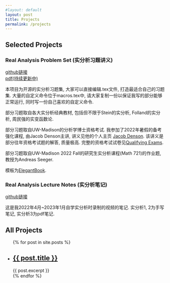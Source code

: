 ```yaml
---
#layout: default
layout: post
title: Projects
permalink: /projects
---
```

## Selected Projects
### Real Analysis Problem Set (实分析习题讲义) 
[github链接](https://github.com/kumiko-euphonium/Real-Analysis-Problem-Set-LaTeX)<br>
[pdf(持续更新中)](/assets/pdf/RAproblemSet_Mar_12.pdf)

本项目为开源的实分析习题集, 大家可以直接编辑.tex文件, 打造最适合自己的习题集. 
大量的自定义命令位于macros.tex中, 请大家复制一份以保证我写的部分能够正常运行, 同时写一份自己喜欢的自定义命令.

部分习题取自各大实分析经典教材, 包括但不限于Stein的实分析, Folland的实分析, 周民强的实变函数论. 

部分习题取自UW-Madison的分析学博士资格考试. 我参加了2022年暑假的备考强化课程, 由Jacob Denson主讲, 讲义见他的个人主页 [Jacob Denson](https://docs.google.com/viewer?url=https://github.com/jdjake/Notes/raw/master/Math/Analysis/2021_SEP.pdf). 该讲义是部分往年资格考试题的解答, 质量极高. 完整的资格考试试卷见[Qualifying Exams](https://www.library.wisc.edu/amp/services/course-reserves-exams/).

部分习题取自UW-Madison 2022 Fall的研究生实分析课程(Math 721)的作业题, 教授为Andreas Seeger. 

模板为[ElegantBook](https://github.com/ElegantLaTeX/ElegantBook).



### Real Analysis Lecture Notes (实分析笔记) 
[github链接](https://github.com/kumiko-euphonium/Real-Analysis-Lecture-Notes)

这是我2022年4月~2023年1月自学实分析时录制的视频的笔记. 实分析1, 2为手写笔记, 实分析3为pdf笔记. 


## All Projects
<ul>
  {% for post in site.posts %}
    <li>
      <h2><a href="{{ post.url }}">{{ post.title }}</a></h2>
      {{ post.excerpt }}
    </li>
  {% endfor %}
</ul>
